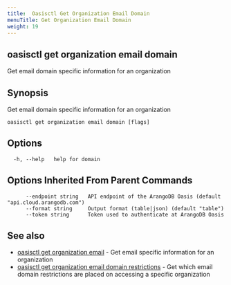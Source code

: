 ```yaml
---
title:  Oasisctl Get Organization Email Domain
menuTitle: Get Organization Email Domain
weight: 19
---
```

## oasisctl get organization email domain

Get email domain specific information for an organization

## Synopsis
Get email domain specific information for an organization

```
oasisctl get organization email domain [flags]
```

## Options
```
  -h, --help   help for domain
```

## Options Inherited From Parent Commands
```
      --endpoint string   API endpoint of the ArangoDB Oasis (default "api.cloud.arangodb.com")
      --format string     Output format (table|json) (default "table")
      --token string      Token used to authenticate at ArangoDB Oasis
```

## See also
* [oasisctl get organization email](get-organization-email.md)	 - Get email specific information for an organization
* [oasisctl get organization email domain restrictions](get-organization-email-domain-restrictions.md)	 - Get which email domain restrictions are placed on accessing a specific organization

